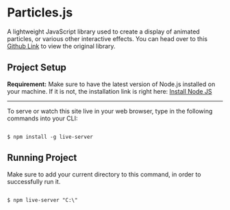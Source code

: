 # Particles.js

A lightweight JavaScript library used to create a display of animated particles, or various other interactive effects. You can head over to this [Github Link](https://github.com/VincentGarreau/particles.js/) to view the original library. 

## Project Setup

  __Requirement:__ Make sure to have the latest version of Node.js installed on your machine. If it is not, the installation link is right          here: [Install Node JS](https://nodejs.org/en/)

---

  To serve or watch this site live in your web browser, type in the following commands into your CLI:   

  ``` 
  
  $ npm install -g live-server
  
  ``` 

## Running Project

  Make sure to add your current directory to this command, in order to successfully run it.

  ``` 
  
  $ npm live-server "C:\"
  
  ``` 


